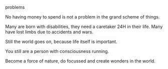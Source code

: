 problems 

No having money to spend is not a problem in the grand scheme of things. 

Many are born with disabilities,  they need a caretaker 24H in their life. 
Many have lost limbs due to accidents and wars. 

Still the world goes on, because life itself is important. 

You still are a person with consciousness running.

Become a force of nature,  do focussed and create wonders in the world. 
